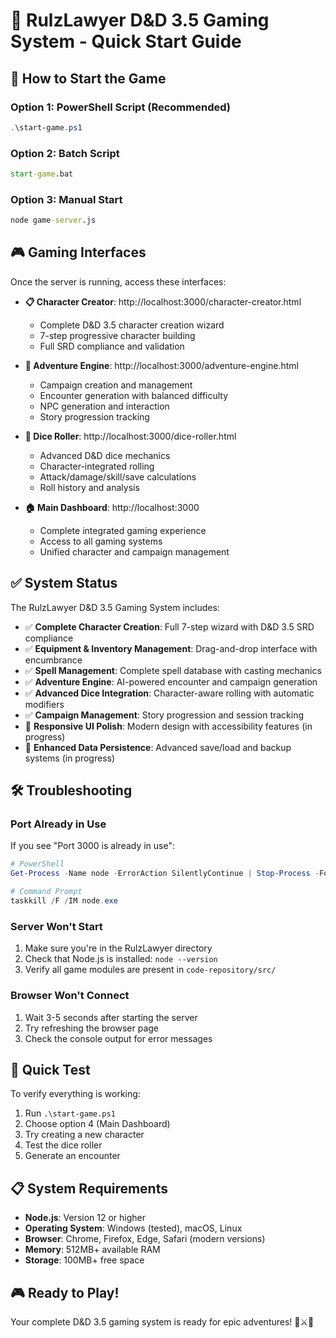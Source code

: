 # 🎲 RulzLawyer D&D 3.5 Gaming System - Quick Start Guide

## 🚀 How to Start the Game

### Option 1: PowerShell Script (Recommended)
```powershell
.\start-game.ps1
```

### Option 2: Batch Script  
```cmd
start-game.bat
```

### Option 3: Manual Start
```cmd
node game-server.js
```

## 🎮 Gaming Interfaces

Once the server is running, access these interfaces:

- **📋 Character Creator**: http://localhost:3000/character-creator.html
  - Complete D&D 3.5 character creation wizard
  - 7-step progressive character building
  - Full SRD compliance and validation

- **🎯 Adventure Engine**: http://localhost:3000/adventure-engine.html  
  - Campaign creation and management
  - Encounter generation with balanced difficulty
  - NPC generation and interaction
  - Story progression tracking

- **🎲 Dice Roller**: http://localhost:3000/dice-roller.html
  - Advanced D&D dice mechanics
  - Character-integrated rolling
  - Attack/damage/skill/save calculations
  - Roll history and analysis

- **🏠 Main Dashboard**: http://localhost:3000
  - Complete integrated gaming experience
  - Access to all gaming systems
  - Unified character and campaign management

## ✅ System Status

The RulzLawyer D&D 3.5 Gaming System includes:

- ✅ **Complete Character Creation**: Full 7-step wizard with D&D 3.5 SRD compliance
- ✅ **Equipment & Inventory Management**: Drag-and-drop interface with encumbrance
- ✅ **Spell Management**: Complete spell database with casting mechanics  
- ✅ **Adventure Engine**: AI-powered encounter and campaign generation
- ✅ **Advanced Dice Integration**: Character-aware rolling with automatic modifiers
- ✅ **Campaign Management**: Story progression and session tracking
- 🔄 **Responsive UI Polish**: Modern design with accessibility features (in progress)
- 🔄 **Enhanced Data Persistence**: Advanced save/load and backup systems (in progress)

## 🛠️ Troubleshooting

### Port Already in Use
If you see "Port 3000 is already in use":
```powershell
# PowerShell
Get-Process -Name node -ErrorAction SilentlyContinue | Stop-Process -Force

# Command Prompt  
taskkill /F /IM node.exe
```

### Server Won't Start
1. Make sure you're in the RulzLawyer directory
2. Check that Node.js is installed: `node --version`
3. Verify all game modules are present in `code-repository/src/`

### Browser Won't Connect
1. Wait 3-5 seconds after starting the server
2. Try refreshing the browser page
3. Check the console output for error messages

## 🎯 Quick Test

To verify everything is working:
1. Run `.\start-game.ps1`  
2. Choose option 4 (Main Dashboard)
3. Try creating a new character
4. Test the dice roller
5. Generate an encounter

## 📋 System Requirements

- **Node.js**: Version 12 or higher
- **Operating System**: Windows (tested), macOS, Linux
- **Browser**: Chrome, Firefox, Edge, Safari (modern versions)
- **Memory**: 512MB+ available RAM
- **Storage**: 100MB+ free space

## 🎮 Ready to Play!

Your complete D&D 3.5 gaming system is ready for epic adventures! 🐉⚔️🏰